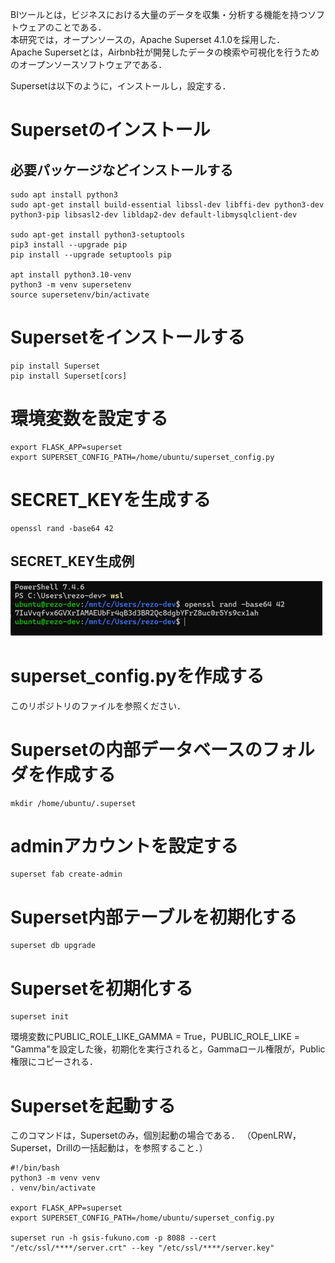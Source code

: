 BIツールとは，ビジネスにおける大量のデータを収集・分析する機能を持つソフトウェアのことである．  
本研究では，オープンソースの，Apache Superset 4.1.0を採用した．  
Apache Supersetとは，Airbnb社が開発したデータの検索や可視化を行うためのオープンソースソフトウェアである．  
  
Supersetは以下のように，インストールし，設定する．  

# Supersetのインストール

## 必要パッケージなどインストールする
```
sudo apt install python3
sudo apt-get install build-essential libssl-dev libffi-dev python3-dev python3-pip libsasl2-dev libldap2-dev default-libmysqlclient-dev

sudo apt-get install python3-setuptools
pip3 install --upgrade pip
pip install --upgrade setuptools pip

apt install python3.10-venv
python3 -m venv supersetenv
source supersetenv/bin/activate
```

# Supersetをインストールする
```
pip install Superset
pip install Superset[cors]
```

# 環境変数を設定する
```
export FLASK_APP=superset
export SUPERSET_CONFIG_PATH=/home/ubuntu/superset_config.py
```

# SECRET_KEYを生成する
```
openssl rand -base64 42
```
## SECRET_KEY生成例
![SECRET_KEY生成例](image/makeSECRET_KEY.png)

# superset_config.pyを作成する
このリポジトリのファイルを参照ください．

# Supersetの内部データベースのフォルダを作成する
```
mkdir /home/ubuntu/.superset
```

# adminアカウントを設定する
```
superset fab create-admin 
```

# Superset内部テーブルを初期化する
```
superset db upgrade
```

# Supersetを初期化する
```
superset init
```

環境変数にPUBLIC_ROLE_LIKE_GAMMA = True，PUBLIC_ROLE_LIKE = "Gamma"を設定した後，初期化を実行されると，Gammaロール権限が，Public権限にコピーされる．  

# Supersetを起動する
このコマンドは，Supersetのみ，個別起動の場合である．
（OpenLRW，Superset，Drillの一括起動は，を参照すること．）

```
#!/bin/bash
python3 -m venv venv
. venv/bin/activate

export FLASK_APP=superset
export SUPERSET_CONFIG_PATH=/home/ubuntu/superset_config.py

superset run -h gsis-fukuno.com -p 8088 --cert "/etc/ssl/****/server.crt" --key "/etc/ssl/****/server.key"
```




